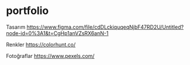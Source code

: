 # portfolio

Tasarım
https://www.figma.com/file/cdDLckiquqeqNjbF47RD2U/Untitled?node-id=0%3A1&t=CgHp1anVZsRX6anN-1

Renkler
https://colorhunt.co/


Fotoğraflar
https://www.pexels.com/
